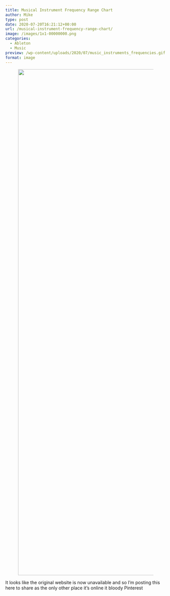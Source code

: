 ```yaml
---
title: Musical Instrument Frequency Range Chart
author: Mike
type: post
date: 2020-07-20T16:21:12+00:00
url: /musical-instrument-frequency-range-chart/
image: /images/1x1-00000000.png
categories:
  - Ableton
  - Music
preview: /wp-content/uploads/2020/07/music_instruments_frequencies.gif
format: image
---
```

<figure class="wp-block-image"><img loading="lazy" width="1008" height="1584" src="/wp-content/uploads/2020/07/music_instruments_frequencies.gif?fit=604%2C949&ssl=1" alt="" class="wp-image-832" /></figure> 

It looks like the original website is now unavailable and so I&#8217;m posting this here to share as the only other place it&#8217;s online it bloody Pinterest